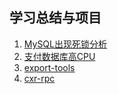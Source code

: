 ## 学习总结与项目 ##

1. [MySQL出现死锁分析](https://github.com/chenxianrui/essay/blob/master/doc/%E5%AE%9E%E4%B9%A0%E4%B8%AD%E9%81%87%E5%88%B0%E7%9A%84%E4%B8%80%E4%BA%9B%E9%97%AE%E9%A2%98%E4%BB%A5%E5%8F%8A%E6%80%9D%E8%80%83/MySQL%E5%87%BA%E7%8E%B0%E6%AD%BB%E9%94%81%E5%8E%9F%E5%9B%A0%E5%8F%8A%E6%83%85%E5%86%B5%E5%88%86%E6%9E%90.md)
2. [支付数据库高CPU](https://github.com/chenxianrui/essay/blob/master/doc/%E5%AE%9E%E4%B9%A0%E4%B8%AD%E9%81%87%E5%88%B0%E7%9A%84%E4%B8%80%E4%BA%9B%E9%97%AE%E9%A2%98%E4%BB%A5%E5%8F%8A%E6%80%9D%E8%80%83/%E6%94%AF%E4%BB%98%E6%95%B0%E6%8D%AE%E5%BA%93%E9%AB%98CPU%E9%97%AE%E9%A2%98.md)
3. [export-tools](https://github.com/chenxianrui/export-tools)
4. [cxr-rpc](https://github.com/chenxianrui/cxr-rpc)

